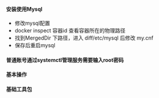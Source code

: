 ####    


####    安装使用Mysql
-   修改mysql配置
-   docker inspect 容器id  查看容器所在的物理路径
-   找到MergedDir 下路径，进入 diff/etc/mysql 后修改 my.cnf
-   保存后重启mysql

####   



####    普通账号通过systemctl管理服务需要输入root密码



####    基本操作



####    基础工具包
